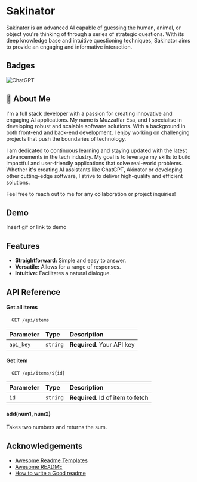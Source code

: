 
# Sakinator

Sakinator is an advanced AI capable of guessing the human, animal, or object you're thinking of through a series of strategic questions. With its deep knowledge base and intuitive questioning techniques, Sakinator aims to provide an engaging and informative interaction.


## Badges

![ChatGPT](https://img.shields.io/badge/chatGPT-74aa9c?style=for-the-badge&logo=openai&logoColor=white)


## 🚀 About Me
I'm a full stack developer with a passion for creating innovative and engaging AI applications. My name is Muzzaffar Esa, and I specialise in developing robust and scalable software solutions. With a background in both front-end and back-end development, I enjoy working on challenging projects that push the boundaries of technology.

I am dedicated to continuous learning and staying updated with the latest advancements in the tech industry. My goal is to leverage my skills to build impactful and user-friendly applications that solve real-world problems. Whether it's creating AI assistants like ChatGPT, Akinator or developing other cutting-edge software, I strive to deliver high-quality and efficient solutions.

Feel free to reach out to me for any collaboration or project inquiries!


## Demo

Insert gif or link to demo


## Features

- **Straightforward:** Simple and easy to answer.
- **Versatile:** Allows for a range of responses.
- **Intuitive:** Facilitates a natural dialogue.


## API Reference

#### Get all items

```http
  GET /api/items
```

| Parameter | Type     | Description                |
| :-------- | :------- | :------------------------- |
| `api_key` | `string` | **Required**. Your API key |

#### Get item

```http
  GET /api/items/${id}
```

| Parameter | Type     | Description                       |
| :-------- | :------- | :-------------------------------- |
| `id`      | `string` | **Required**. Id of item to fetch |

#### add(num1, num2)

Takes two numbers and returns the sum.


## Acknowledgements

 - [Awesome Readme Templates](https://awesomeopensource.com/project/elangosundar/awesome-README-templates)
 - [Awesome README](https://github.com/matiassingers/awesome-readme)
 - [How to write a Good readme](https://bulldogjob.com/news/449-how-to-write-a-good-readme-for-your-github-project)

